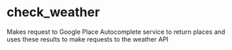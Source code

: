 # check_weather

Makes request to Google Place Autocomplete service  to return places and uses these results to make requests to the  weather API
